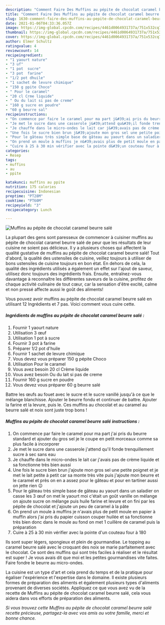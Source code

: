 ```yaml
---
description: "Comment Faire Des Muffins au pépite de chocolat caramel beurre salé"
title: "Comment Faire Des Muffins au pépite de chocolat caramel beurre salé"
slug: 1630-comment-faire-des-muffins-au-pepite-de-chocolat-caramel-beurre-sale
date: 2021-01-06T04:33:36.057Z
image: https://img-global.cpcdn.com/recipes/4461d0064931737a/751x532cq70/muffins-au-pepite-de-chocolat-caramel-beurre-sale-photo-principale-de-la-recette.jpg
thumbnail: https://img-global.cpcdn.com/recipes/4461d0064931737a/751x532cq70/muffins-au-pepite-de-chocolat-caramel-beurre-sale-photo-principale-de-la-recette.jpg
cover: https://img-global.cpcdn.com/recipes/4461d0064931737a/751x532cq70/muffins-au-pepite-de-chocolat-caramel-beurre-sale-photo-principale-de-la-recette.jpg
author: Elmer Schultz
ratingvalue: 4
reviewcount: 14
recipeingredient:
- "1 yaourt nature"
- "3 uf"
- "1 pot  sucre"
- "3 pot  farine"
- "1/2 pot dhuile"
- "1 sachet de levure chimique"
- "150 g ppite Choco"
- " Pour le caramel"
- "20 cl Crme liquide"
- " Ou du lait si pas de creme"
- "160 g sucre en poudre"
- "60 g beurre sal"
recipeinstructions:
- "On commence par faire le caramel pour ma part j&#39;ai pris du beurre standard et ajouter du gros sel je le coupe en petit morceaux comme sa plus facile à incorporer"
- "Je met le sucre dans une casserole j&#39;attend qu&#39;il fonde trenquillement sucre à sec sans eau"
- "Je chauffe dans le micro-ondes le lait car j&#39;avais pas de crème liquide et sa fonctionne très bien aussi"
- "Une fois le sucre bien brun j&#39;ajoute mon gros sel une petite poignet et je met le lait petite à petit car sa monte très vite puis j&#39;ajoute mon beurre et le caramel et près on en a assez pour le gâteau et pour en tartiner aussi on jette rien 😉"
- "Pour le gâteau très simple base de gâteau au yaourt dans un saladier on casse les 3 œuf on met le yaourt moi c&#39;était un goût vanille on mélange on ajoute sucre on mélange puis huile farine et levure et on fini par les pépite de chocolat et j&#39;ajoute un peu de caramel à la pâte"
- "On prend un moule à muffins je n&#39;avais plus de petit moule en papier à muffin alors j&#39;ai pris du papier cuisson couper huilée et sa fonctionne très bien donc dans le moule au fond on met 1 cuillère de caramel puis la préparation"
- "Cuire à 25 à 30 min vérifier avec la pointe d&#39;un couteau four à 180"
categories:
- Resep
tags:
- muffins
- au
- ppite

katakunci: muffins au ppite 
nutrition: 175 calories
recipecuisine: Indonesian
preptime: "PT28M"
cooktime: "PT60M"
recipeyield: "3"
recipecategory: Lunch

---
```



![Muffins au pépite de chocolat caramel beurre salé](https://img-global.cpcdn.com/recipes/4461d0064931737a/751x532cq70/muffins-au-pepite-de-chocolat-caramel-beurre-sale-photo-principale-de-la-recette.jpg)

La plupart des gens sont paresseux de commencer à cuisiner muffins au pépite de chocolat caramel beurre salé de peur que les résultats de leur cuisine ne soient pas délicieux. Il y a plusieurs choses qui affectent la qualité gustative de muffins au pépite de chocolat caramel beurre salé! Tout d'abord, la qualité des ustensiles de cuisine, veillez toujours à utiliser de bons ustensiles de cuisine toujours en bon état. En dehors de cela, la qualité des ingrédients utilisés a également un effet sur l'ajout de saveur, utilisez donc toujours des ingrédients frais. Ensuite, entraînez-vous davantage à reconnaître les différentes saveurs de la cuisine, profitez de chaque activité culinaire de tout cœur, car la sensation d'être excité, calme et non pressé affecte aussi le goût des aliments!

<!--inarticleads1-->

Vous pouvez avoir muffins au pépite de chocolat caramel beurre salé en utilisant 12 Ingrédients et 7 pas. Voici comment vous cuire cette.

##### Ingrédients de muffins au pépite de chocolat caramel beurre salé :

1. Fournir 1 yaourt nature
1. Utilisation 3 œuf
1. Utilisation 1 pot à sucre
1. Fournir 3 pot à farine
1. Préparer 1/2 pot d&#39;huile
1. Fournir 1 sachet de levure chimique
1. Vous devez vous préparer 150 g pépite Choco
1. Utilisation  Pour le caramel
1. Vous avez besoin 20 cl Crème liquide
1. Vous avez besoin  Ou du lait si pas de creme
1. Fournir 160 g sucre en poudre
1. Vous devez vous préparer 60 g beurre salé


Battre les œufs au fouet avec le sucre et le sucre vanillé jusqu&#39;à ce que le mélange blanchisse. Ajouter le beurre fondu et continuer de battre. Ajouter la farine et la levure, puis le. Ces muffins au chocolat et au caramel au beurre salé et noix sont juste trop bons ! 

<!--inarticleads2-->

##### Muffins au pépite de chocolat caramel beurre salé instructions :

1. On commence par faire le caramel pour ma part j&#39;ai pris du beurre standard et ajouter du gros sel je le coupe en petit morceaux comme sa plus facile à incorporer
1. Je met le sucre dans une casserole j&#39;attend qu&#39;il fonde trenquillement sucre à sec sans eau
1. Je chauffe dans le micro-ondes le lait car j&#39;avais pas de crème liquide et sa fonctionne très bien aussi
1. Une fois le sucre bien brun j&#39;ajoute mon gros sel une petite poignet et je met le lait petite à petit car sa monte très vite puis j&#39;ajoute mon beurre et le caramel et près on en a assez pour le gâteau et pour en tartiner aussi on jette rien 😉
1. Pour le gâteau très simple base de gâteau au yaourt dans un saladier on casse les 3 œuf on met le yaourt moi c&#39;était un goût vanille on mélange on ajoute sucre on mélange puis huile farine et levure et on fini par les pépite de chocolat et j&#39;ajoute un peu de caramel à la pâte
1. On prend un moule à muffins je n&#39;avais plus de petit moule en papier à muffin alors j&#39;ai pris du papier cuisson couper huilée et sa fonctionne très bien donc dans le moule au fond on met 1 cuillère de caramel puis la préparation
1. Cuire à 25 à 30 min vérifier avec la pointe d&#39;un couteau four à 180


Ils sont super légers, spongieux et plein de gourmandise. Le topping au caramel beurre salé avec le croquant des noix se marie parfaitement avec le chocolat. Ce sont des muffins qui sont très faciles à réaliser et le résultat est super ! Je vous avais dit que moi et les petites gourmandises vite faites. Faire fondre le beurre au micro-ondes. 

<!--inarticleads1-->

<p>
La cuisine est un type d'art et cela prend du temps et de la pratique pour égaliser l'expérience et l'expertise dans le domaine. Il existe plusieurs formes de préparation des aliments et également plusieurs types d'aliments provenant de diverses sociétés. Appliquez ce que vous avez vu de la recette de Muffins au pépite de chocolat caramel beurre salé, cela vous aidera dans vos efforts de préparation des aliments.
</p>

<p>
<i>Si vous trouvez cette Muffins au pépite de chocolat caramel beurre salé recette précieuse, partagez-la avec vos amis ou votre famille, merci et bonne chance.</i>
</p>
